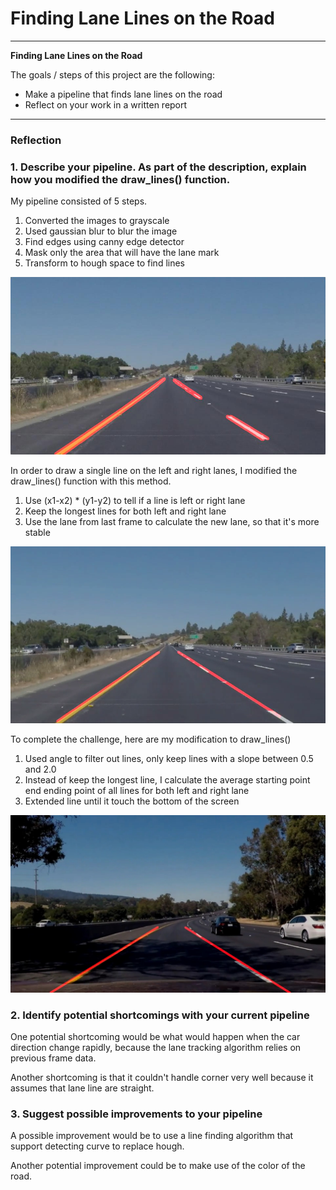 # **Finding Lane Lines on the Road**

---

**Finding Lane Lines on the Road**

The goals / steps of this project are the following:
* Make a pipeline that finds lane lines on the road
* Reflect on your work in a written report


[//]: # (Image References)

[image1]: ./test_images_output/solidYellowLeft.jpg
[image2]: ./playground/solidYellowLeftScreenShot.png
[image3]: ./playground/challenge_solve.jpg

---

### Reflection

### 1. Describe your pipeline. As part of the description, explain how you modified the draw_lines() function.

My pipeline consisted of 5 steps. 

1. Converted the images to grayscale
2. Used gaussian blur to blur the image
3. Find edges using canny edge detector
4. Mask only the area that will have the lane mark
5. Transform to hough space to find lines

![alt text][image1]

In order to draw a single line on the left and right lanes, I modified the draw_lines() function with this method.

1. Use (x1-x2) * (y1-y2) to tell if a line is left or right lane
2. Keep the longest lines for both left and right lane
3. Use the lane from last frame to calculate the new lane, so that it's more stable

![alt text][image2]


To complete the challenge, here are my modification to draw_lines()

1. Used angle to filter out lines, only keep lines with a slope between 0.5 and 2.0
2. Instead of keep the longest line, I calculate the average starting point end ending point of all lines for both left and right lane
3. Extended line until it touch the bottom of the screen

![alt text][image3]


### 2. Identify potential shortcomings with your current pipeline


One potential shortcoming would be what would happen when the car direction change rapidly, because the lane tracking algorithm relies on previous frame data.

Another shortcoming is that it couldn't handle corner very well because it assumes that lane line are straight.


### 3. Suggest possible improvements to your pipeline

A possible improvement would be to use a line finding algorithm that support detecting curve to replace hough.

Another potential improvement could be to make use of the color of the road.
